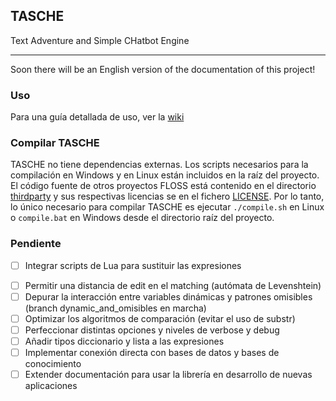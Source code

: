 ## TASCHE
Text Adventure and Simple CHatbot Engine
***
Soon there will be an English version of the documentation of this project!

### Uso
Para una guía detallada de uso, ver la [wiki](https://github.com/MiguelMJ/TASCHE/wiki)

### Compilar TASCHE
TASCHE no tiene dependencias externas. Los scripts necesarios para la compilación en Windows y en Linux están incluidos en la raíz del proyecto. El código fuente de otros proyectos FLOSS está contenido en el directorio [thirdparty](thirdparty) y sus respectivas licencias se en el fichero [LICENSE](LICENSE). Por lo tanto, lo único necesario para compilar TASCHE es ejecutar `./compile.sh` en Linux o `compile.bat` en Windows desde el directorio raíz del proyecto.

### Pendiente

* [ ] Integrar scripts de Lua para sustituir las expresiones

- [ ] Permitir una distancia de edit en el matching (autómata de Levenshtein)
- [ ] Depurar la interacción entre variables dinámicas y patrones omisibles (branch dynamic_and_omisibles en marcha)
- [ ] Optimizar los algoritmos de comparación (evitar el uso de substr)
- [ ] Perfeccionar distintas opciones y niveles de verbose y debug
- [ ] Añadir tipos diccionario y lista a las expresiones
- [ ] Implementar conexión directa con bases de datos y bases de conocimiento
- [ ] Extender documentación para usar la librería en desarrollo de nuevas aplicaciones
